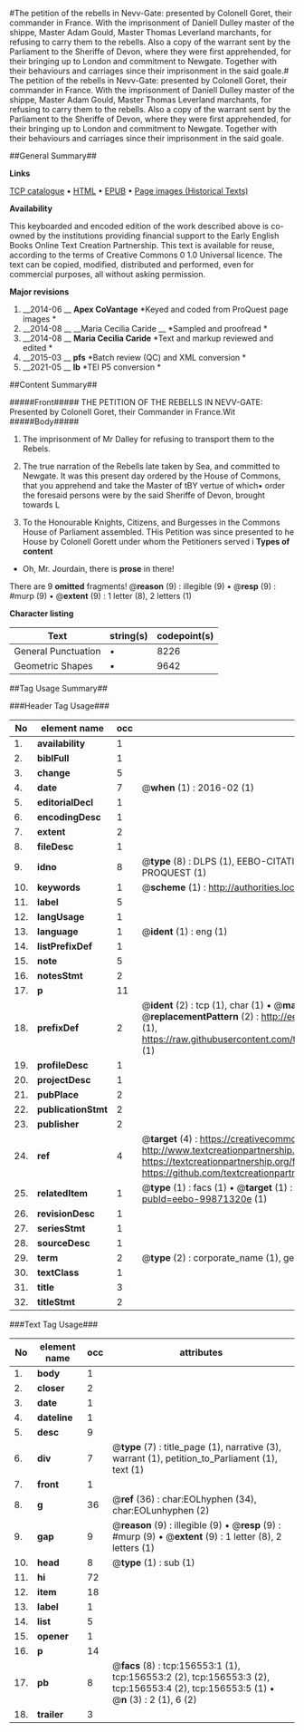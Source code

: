 #The petition of the rebells in Nevv-Gate: presented by Colonell Goret, their commander in France. With the imprisonment of Daniell Dulley master of the shippe, Master Adam Gould, Master Thomas Leverland marchants, for refusing to carry them to the rebells. Also a copy of the warrant sent by the Parliament to the Sheriffe of Devon, where they were first apprehended, for their bringing up to London and commitment to Newgate. Together with their behaviours and carriages since their imprisonment in the said goale.#
The petition of the rebells in Nevv-Gate: presented by Colonell Goret, their commander in France. With the imprisonment of Daniell Dulley master of the shippe, Master Adam Gould, Master Thomas Leverland marchants, for refusing to carry them to the rebells. Also a copy of the warrant sent by the Parliament to the Sheriffe of Devon, where they were first apprehended, for their bringing up to London and commitment to Newgate. Together with their behaviours and carriages since their imprisonment in the said goale.

##General Summary##

**Links**

[TCP catalogue](http://www.ota.ox.ac.uk/tcp/)  • 
[HTML](http://tei.it.ox.ac.uk/tcp/Texts-HTML/free/A90/A90604.html)  • 
[EPUB](http://tei.it.ox.ac.uk/tcp/Texts-EPUB/free/A90/A90604.epub) • 
[Page images (Historical Texts)](https://historicaltexts.jisc.ac.uk/eebo-99871320e)

**Availability**

This keyboarded and encoded edition of the work described above is co-owned by the
    institutions providing financial support to the Early English Books Online Text Creation
    Partnership. This text is available for reuse, according to the terms of  Creative Commons 0 1.0 Universal
    licence. The text can be copied, modified, distributed and performed, even for commercial
    purposes, all without asking permission.

**Major revisions**

1. __2014-06 __ __Apex CoVantage__ *Keyed and coded from ProQuest page images *
1. __2014-08 __ __Maria Cecilia Caride __ *Sampled and proofread *
1. __2014-08 __ __Maria Cecilia Caride__ *Text and markup reviewed and edited *
1. __2015-03 __ __pfs__ *Batch review (QC) and XML conversion *
1. __2021-05 __ __lb__ *TEI P5 conversion *

##Content Summary##

#####Front#####
THE PETITION OF THE REBELLS IN NEVV-GATE: Presented by Colonell Goret, their Commander in France.Wit
#####Body#####

1. The imprisonment of Mr Dalley for refusing to transport them to the Rebels.

1. The true narration of the Rebells late taken by Sea, and committed to Newgate.
It was this present day ordered by the House of Commons, that you apprehend and take the Master of tBY vertue of which▪ order the foresaid persons were by the said Sheriffe of Devon, brought towards L
1. To the Honourable Knights, Citizens, and Burgesses in the Commons House of Parliament assembled.
THis Petition was since presented to he House by Colonell Gorett under whom the Petitioners served i
**Types of content**

  * Oh, Mr. Jourdain, there is **prose** in there!

There are 9 **omitted** fragments! 
 @__reason__ (9) : illegible (9)  •  @__resp__ (9) : #murp (9)  •  @__extent__ (9) : 1 letter (8), 2 letters (1)

**Character listing**


|Text|string(s)|codepoint(s)|
|---|---|---|
|General Punctuation|•|8226|
|Geometric Shapes|▪|9642|

##Tag Usage Summary##

###Header Tag Usage###

|No|element name|occ|attributes|
|---|---|---|---|
|1.|__availability__|1||
|2.|__biblFull__|1||
|3.|__change__|5||
|4.|__date__|7| @__when__ (1) : 2016-02 (1)|
|5.|__editorialDecl__|1||
|6.|__encodingDesc__|1||
|7.|__extent__|2||
|8.|__fileDesc__|1||
|9.|__idno__|8| @__type__ (8) : DLPS (1), EEBO-CITATION (1), VID (1), EEBO-PROQUEST (1), STC (3), PROQUEST (1)|
|10.|__keywords__|1| @__scheme__ (1) : http://authorities.loc.gov/ (1)|
|11.|__label__|5||
|12.|__langUsage__|1||
|13.|__language__|1| @__ident__ (1) : eng (1)|
|14.|__listPrefixDef__|1||
|15.|__note__|5||
|16.|__notesStmt__|2||
|17.|__p__|11||
|18.|__prefixDef__|2| @__ident__ (2) : tcp (1), char (1)  •  @__matchPattern__ (2) : ([0-9\-]+):([0-9IVX]+) (1), (.+) (1)  •  @__replacementPattern__ (2) : http://eebo.chadwyck.com/downloadtiff?vid=$1&page=$2 (1), https://raw.githubusercontent.com/textcreationpartnership/Texts/master/tcpchars.xml#$1 (1)|
|19.|__profileDesc__|1||
|20.|__projectDesc__|1||
|21.|__pubPlace__|2||
|22.|__publicationStmt__|2||
|23.|__publisher__|2||
|24.|__ref__|4| @__target__ (4) : https://creativecommons.org/publicdomain/zero/1.0/ (1), http://www.textcreationpartnership.org/docs/. (1), https://textcreationpartnership.org/faq/#faq05 (1), https://github.com/textcreationpartnership (1)|
|25.|__relatedItem__|1| @__type__ (1) : facs (1)  •  @__target__ (1) : https://data.historicaltexts.jisc.ac.uk/view?pubId=eebo-99871320e (1)|
|26.|__revisionDesc__|1||
|27.|__seriesStmt__|1||
|28.|__sourceDesc__|1||
|29.|__term__|2| @__type__ (2) : corporate_name (1), geographic_name (1)|
|30.|__textClass__|1||
|31.|__title__|3||
|32.|__titleStmt__|2||


###Text Tag Usage###

|No|element name|occ|attributes|
|---|---|---|---|
|1.|__body__|1||
|2.|__closer__|2||
|3.|__date__|1||
|4.|__dateline__|1||
|5.|__desc__|9||
|6.|__div__|7| @__type__ (7) : title_page (1), narrative (3), warrant (1), petition_to_Parliament (1), text (1)|
|7.|__front__|1||
|8.|__g__|36| @__ref__ (36) : char:EOLhyphen (34), char:EOLunhyphen (2)|
|9.|__gap__|9| @__reason__ (9) : illegible (9)  •  @__resp__ (9) : #murp (9)  •  @__extent__ (9) : 1 letter (8), 2 letters (1)|
|10.|__head__|8| @__type__ (1) : sub (1)|
|11.|__hi__|72||
|12.|__item__|18||
|13.|__label__|1||
|14.|__list__|5||
|15.|__opener__|1||
|16.|__p__|14||
|17.|__pb__|8| @__facs__ (8) : tcp:156553:1 (1), tcp:156553:2 (2), tcp:156553:3 (2), tcp:156553:4 (2), tcp:156553:5 (1)  •  @__n__ (3) : 2 (1), 6 (2)|
|18.|__trailer__|3||
